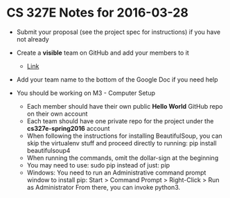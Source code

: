 # CS 327E Notes for 2016-03-28

 * Submit your proposal (see the project spec for instructions) if you have not already
 * Create a **visible** team on GitHub and add your members to it
   * [Link](https://help.github.com/articles/creating-a-team/)

 * Add your team name to the bottom of the Google Doc if you need help
 * You should be working on M3 - Computer Setup
   * Each member should have their own public **Hello World** GitHub repo on 
     their own account
   * Each team should have one private repo for the project under
     the **cs327e-spring2016** account
   * When following the instructions for installing BeautifulSoup, you can skip
     the virtualenv stuff
     and proceed directly to running: pip install beautifulsoup4
   * When running the commands, omit the dollar-sign at the beginning
   * You may need to use:
     sudo pip
     instead of just:
     pip
   * Windows: You need to run an Administrative command prompt window to install pip:
     Start > Command Prompt > Right-Click > Run as Administrator
     From there, you can invoke python3.

